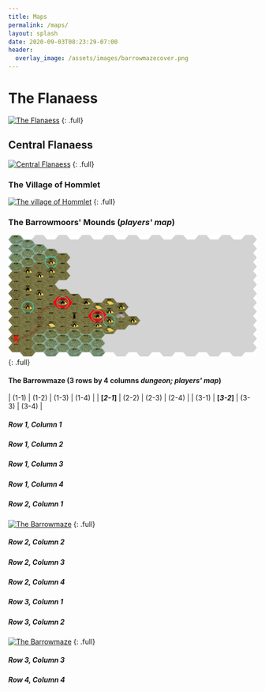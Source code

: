 ```yaml
---
title: Maps
permalink: /maps/
layout: splash
date: 2020-09-03T08:23:29-07:00
header:
  overlay_image: /assets/images/barrowmazecover.png
---
```


# The Flanaess

[![The Flanaess](https://i.imgur.com/mHK0PZI.jpg)](https://i.imgur.com/mHK0PZI.jpg)
{: .full}

## Central Flanaess

[![Central Flanaess](/assets/images/centralflanaessmap.jpg)](/assets/images/centralflanaessmap.jpg)
{: .full}


### The Village of Hommlet

[![The village of Hommlet](/assets/images/villagehommletmap.jpg)](/assets/images/villagehommletmap.jpg)
{: .full}


### The Barrowmoors' Mounds (_players' map_)

[![The Barrowmounds](/assets/images/barrowmoundsplayermap.2020.12.18.png)](/assets/images/barrowmoundsplayermap.2020.12.18.png)
{: .full}


#### The Barrowmaze (3 rows by 4 columns _dungeon; players' map_)

| (1-1)       | (1-2)       | (1-3)       | (1-4)       |
| **[_2-1_]** | (2-2)       | (2-3)       | (2-4)       |
| (3-1)       | **[_3-2_]** | (3-3)       | (3-4)       |

##### Row 1, Column 1

##### Row 1, Column 2

##### Row 1, Column 3

##### Row 1, Column 4

##### Row 2, Column 1
[![The Barrowmaze](/assets/images/barrowmazeplayermap-2-1.jpg)](/assets/images/barrowmazeplayermap-2-1.jpg)
{: .full}

##### Row 2, Column 2

##### Row 2, Column 3

##### Row 2, Column 4

##### Row 3, Column 1

##### Row 3, Column 2
[![The Barrowmaze](/assets/images/barrowmazeplayermap-3-2.jpg)](/assets/images/barrowmazeplayermap-3-2.jpg)
{: .full}

##### Row 3, Column 3

##### Row 4, Column 4
